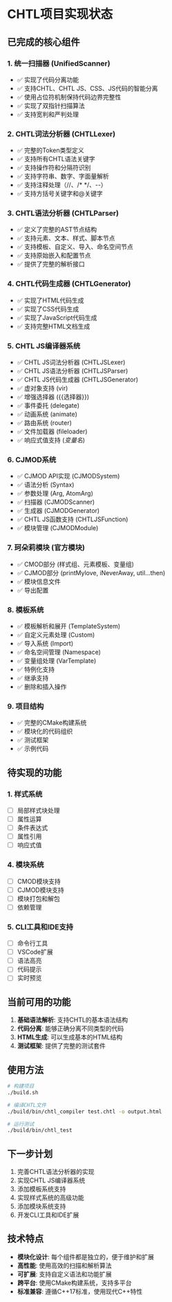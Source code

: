 # CHTL项目实现状态

## 已完成的核心组件

### 1. 统一扫描器 (UnifiedScanner)
- ✅ 实现了代码分离功能
- ✅ 支持CHTL、CHTL JS、CSS、JS代码的智能分离
- ✅ 使用占位符机制保持代码边界完整性
- ✅ 实现了双指针扫描算法
- ✅ 支持宽判和严判处理

### 2. CHTL词法分析器 (CHTLLexer)
- ✅ 完整的Token类型定义
- ✅ 支持所有CHTL语法关键字
- ✅ 支持操作符和分隔符识别
- ✅ 支持字符串、数字、字面量解析
- ✅ 支持注释处理（//、/* */、--）
- ✅ 支持方括号关键字和@关键字

### 3. CHTL语法分析器 (CHTLParser)
- ✅ 定义了完整的AST节点结构
- ✅ 支持元素、文本、样式、脚本节点
- ✅ 支持模板、自定义、导入、命名空间节点
- ✅ 支持原始嵌入和配置节点
- ✅ 提供了完整的解析接口

### 4. CHTL代码生成器 (CHTLGenerator)
- ✅ 实现了HTML代码生成
- ✅ 实现了CSS代码生成
- ✅ 实现了JavaScript代码生成
- ✅ 支持完整HTML文档生成

### 5. CHTL JS编译器系统
- ✅ CHTL JS词法分析器 (CHTLJSLexer)
- ✅ CHTL JS语法分析器 (CHTLJSParser)
- ✅ CHTL JS代码生成器 (CHTLJSGenerator)
- ✅ 虚对象支持 (vir)
- ✅ 增强选择器 ({{选择器}})
- ✅ 事件委托 (delegate)
- ✅ 动画系统 (animate)
- ✅ 路由系统 (router)
- ✅ 文件加载器 (fileloader)
- ✅ 响应式值支持 ($变量名$)

### 6. CJMOD系统
- ✅ CJMOD API实现 (CJMODSystem)
- ✅ 语法分析 (Syntax)
- ✅ 参数处理 (Arg, AtomArg)
- ✅ 扫描器 (CJMODScanner)
- ✅ 生成器 (CJMODGenerator)
- ✅ CHTL JS函数支持 (CHTLJSFunction)
- ✅ 模块管理 (CJMODModule)

### 7. 珂朵莉模块 (官方模块)
- ✅ CMOD部分 (样式组、元素模板、变量组)
- ✅ CJMOD部分 (printMylove, iNeverAway, util...then)
- ✅ 模块信息文件
- ✅ 导出配置

### 8. 模板系统
- ✅ 模板解析和展开 (TemplateSystem)
- ✅ 自定义元素处理 (Custom)
- ✅ 导入系统 (Import)
- ✅ 命名空间管理 (Namespace)
- ✅ 变量组处理 (VarTemplate)
- ✅ 特例化支持
- ✅ 继承支持
- ✅ 删除和插入操作

### 9. 项目结构
- ✅ 完整的CMake构建系统
- ✅ 模块化的代码组织
- ✅ 测试框架
- ✅ 示例代码

## 待实现的功能

### 1. 样式系统
- [ ] 局部样式块处理
- [ ] 属性运算
- [ ] 条件表达式
- [ ] 属性引用
- [ ] 响应式值

### 4. 模块系统
- [ ] CMOD模块支持
- [ ] CJMOD模块支持
- [ ] 模块打包和解包
- [ ] 依赖管理

### 5. CLI工具和IDE支持
- [ ] 命令行工具
- [ ] VSCode扩展
- [ ] 语法高亮
- [ ] 代码提示
- [ ] 实时预览

## 当前可用的功能

1. **基础语法解析**: 支持CHTL的基本语法结构
2. **代码分离**: 能够正确分离不同类型的代码
3. **HTML生成**: 可以生成基本的HTML结构
4. **测试框架**: 提供了完整的测试套件

## 使用方法

```bash
# 构建项目
./build.sh

# 编译CHTL文件
./build/bin/chtl_compiler test.chtl -o output.html

# 运行测试
./build/bin/chtl_test
```

## 下一步计划

1. 完善CHTL语法分析器的实现
2. 实现CHTL JS编译器系统
3. 添加模板系统支持
4. 实现样式系统的高级功能
5. 添加模块系统支持
6. 开发CLI工具和IDE扩展

## 技术特点

- **模块化设计**: 每个组件都是独立的，便于维护和扩展
- **高性能**: 使用高效的扫描和解析算法
- **可扩展**: 支持自定义语法和功能扩展
- **跨平台**: 使用CMake构建系统，支持多平台
- **标准兼容**: 遵循C++17标准，使用现代C++特性
